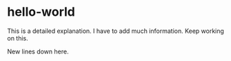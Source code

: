 # hello-world


This is a detailed explanation.
I have to add much information.
Keep working on this.


New lines
down here.
